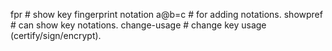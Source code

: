 fpr  # show key fingerprint
notation a@b=c # for adding notations.
showpref  # can show key notations.
change-usage  # change key usage (certify/sign/encrypt).
